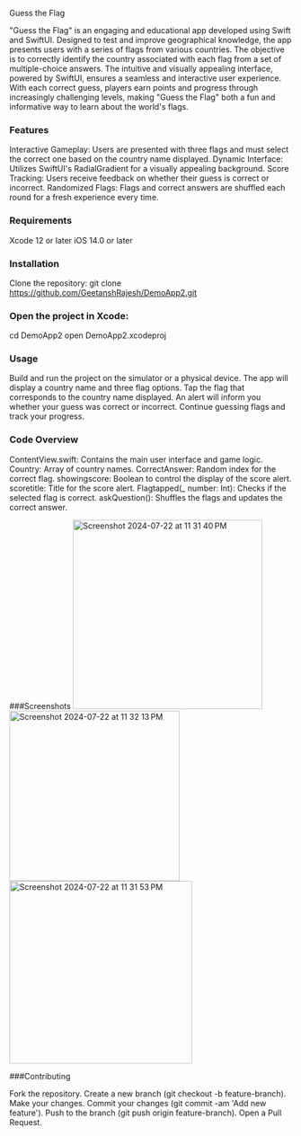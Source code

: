 Guess the Flag

"Guess the Flag" is an engaging and educational app developed using Swift and SwiftUI.
Designed to test and improve geographical knowledge, the app presents users with a series of flags from various countries.
The objective is to correctly identify the country associated with each flag from a set of multiple-choice answers.
The intuitive and visually appealing interface, powered by SwiftUI, ensures a seamless and interactive user experience.
With each correct guess, players earn points and progress through increasingly challenging levels, making "Guess the Flag" both a fun and informative way to learn about the world's flags.

### Features


  Interactive Gameplay: Users are presented with three flags and must select the correct one based on the country name displayed.
    Dynamic Interface: Utilizes SwiftUI's RadialGradient for a visually appealing background.
    Score Tracking: Users receive feedback on whether their guess is correct or incorrect.
    Randomized Flags: Flags and correct answers are shuffled each round for a fresh experience every time.

### Requirements

   Xcode 12 or later
   iOS 14.0 or later

### Installation

Clone the repository:
git clone https://github.com/GeetanshRajesh/DemoApp2.git

### Open the project in Xcode:
   cd DemoApp2
   open DemoApp2.xcodeproj

### Usage

   Build and run the project on the simulator or a physical device.
   The app will display a country name and three flag options.
   Tap the flag that corresponds to the country name displayed.
   An alert will inform you whether your guess was correct or incorrect.
   Continue guessing flags and track your progress.

### Code Overview

  ContentView.swift: Contains the main user interface and game logic.
  Country: Array of country names.
  CorrectAnswer: Random index for the correct flag.
  showingscore: Boolean to control the display of the score alert.
  scoretitle: Title for the score alert.
  Flagtapped(_ number: Int): Checks if the selected flag is correct.
  askQuestion(): Shuffles the flags and updates the correct answer.

###Screenshots
<img width="337" alt="Screenshot 2024-07-22 at 11 31 40 PM" src="https://github.com/user-attachments/assets/f67c1fd6-0276-46df-85d9-472bed494c4c">
<img width="303" alt="Screenshot 2024-07-22 at 11 32 13 PM" src="https://github.com/user-attachments/assets/8c07fc47-2810-4b8e-84a3-535bd7e7064d">
<img width="325" alt="Screenshot 2024-07-22 at 11 31 53 PM" src="https://github.com/user-attachments/assets/6f813ca3-cfe0-4335-befb-2263b1efe02a">



###Contributing

  Fork the repository.
  Create a new branch (git checkout -b feature-branch).
  Make your changes.
  Commit your changes (git commit -am 'Add new feature').
  Push to the branch (git push origin feature-branch).
  Open a Pull Request.

